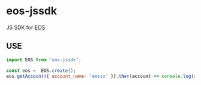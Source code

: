 # eos-jssdk
JS SDK for [EOS](https://github.com/EOSIO/eos)
## USE
```javascript
import EOS from 'eos-jssdk';

const eos =  EOS.create();
eos.getAccount({ account_name: 'eosio' }).then(account => console.log(account));
```
